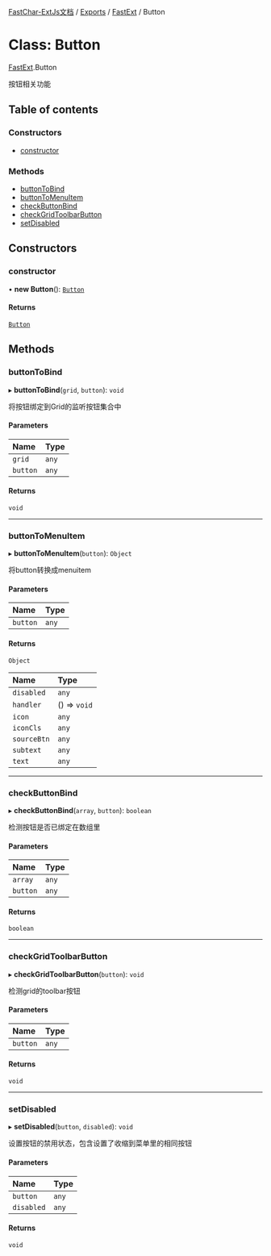[FastChar-ExtJs文档](../README.md) / [Exports](../modules.md) / [FastExt](../modules/FastExt.md) / Button

# Class: Button

[FastExt](../modules/FastExt.md).Button

按钮相关功能

## Table of contents

### Constructors

- [constructor](FastExt.Button.md#constructor)

### Methods

- [buttonToBind](FastExt.Button.md#buttontobind)
- [buttonToMenuItem](FastExt.Button.md#buttontomenuitem)
- [checkButtonBind](FastExt.Button.md#checkbuttonbind)
- [checkGridToolbarButton](FastExt.Button.md#checkgridtoolbarbutton)
- [setDisabled](FastExt.Button.md#setdisabled)

## Constructors

### constructor

• **new Button**(): [`Button`](FastExt.Button.md)

#### Returns

[`Button`](FastExt.Button.md)

## Methods

### buttonToBind

▸ **buttonToBind**(`grid`, `button`): `void`

将按钮绑定到Grid的监听按钮集合中

#### Parameters

| Name | Type |
| :------ | :------ |
| `grid` | `any` |
| `button` | `any` |

#### Returns

`void`

___

### buttonToMenuItem

▸ **buttonToMenuItem**(`button`): `Object`

将button转换成menuitem

#### Parameters

| Name | Type |
| :------ | :------ |
| `button` | `any` |

#### Returns

`Object`

| Name | Type |
| :------ | :------ |
| `disabled` | `any` |
| `handler` | () => `void` |
| `icon` | `any` |
| `iconCls` | `any` |
| `sourceBtn` | `any` |
| `subtext` | `any` |
| `text` | `any` |

___

### checkButtonBind

▸ **checkButtonBind**(`array`, `button`): `boolean`

检测按钮是否已绑定在数组里

#### Parameters

| Name | Type |
| :------ | :------ |
| `array` | `any` |
| `button` | `any` |

#### Returns

`boolean`

___

### checkGridToolbarButton

▸ **checkGridToolbarButton**(`button`): `void`

检测grid的toolbar按钮

#### Parameters

| Name | Type |
| :------ | :------ |
| `button` | `any` |

#### Returns

`void`

___

### setDisabled

▸ **setDisabled**(`button`, `disabled`): `void`

设置按钮的禁用状态，包含设置了收缩到菜单里的相同按钮

#### Parameters

| Name | Type |
| :------ | :------ |
| `button` | `any` |
| `disabled` | `any` |

#### Returns

`void`
